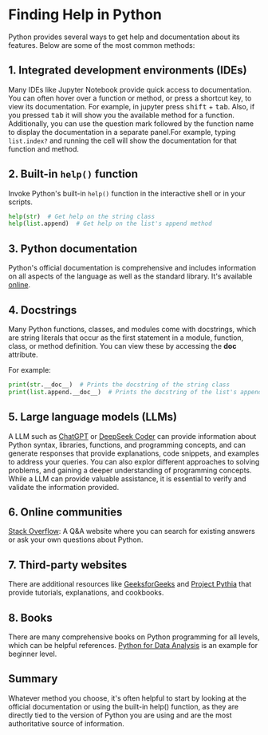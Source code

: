 # Finding Help in Python

Python provides several ways to get help and documentation about its features. Below are some of the most common methods:

## 1. Integrated development environments (IDEs) 
Many IDEs like Jupyter Notebook provide quick access to documentation. You can often hover over a function or method, or press a shortcut key, to view its documentation. For example, in jupyter press <kbd>shift</kbd> + <kbd>tab</kbd>. Also, if you pressed <kbd>tab</kbd> it will show you the available method for a function. Additionally, you can use the question mark followed by the function name to display the documentation in a separate panel.For example, typing `list.index?` and running the cell will show the documentation for that function and method.

## 2. Built-in `help()` function

Invoke Python's built-in `help()` function in the interactive shell or in your scripts.

```python
help(str)  # Get help on the string class
help(list.append)  # Get help on the list's append method
````

## 3. Python documentation 
Python's official documentation is comprehensive and includes information on all aspects of the language as well as the standard library. It's available [online](docs.python.org).

## 4. Docstrings 
Many Python functions, classes, and modules come with docstrings, which are string literals that occur as the first statement in a module, function, class, or method definition. You can view these by accessing the __doc__ attribute.

For example:
```python
print(str.__doc__)  # Prints the docstring of the string class
print(list.append.__doc__)  # Prints the docstring of the list's append method
````

## 5. Large language models (LLMs)
A LLM such as [ChatGPT](https://chat.openai.com/) or [DeepSeek Coder](https://chat.deepseek.com/coder) can provide information about Python syntax, libraries, functions, and programming concepts, and can generate responses that provide explanations, code snippets, and examples to address your queries. You can also explor different approaches to solving problems, and gaining a deeper understanding of programming concepts. While a LLM can provide valuable assistance, it is essential to verify and validate the information provided.

## 6. Online communities
[Stack Overflow](https://stackoverflow.com/): A Q&A website where you can search for existing answers or ask your own questions about Python.

## 7. Third-party websites 
There are additional resources like [GeeksforGeeks](https://www.geeksforgeeks.org/python-programming-language/) and [Project Pythia](https://projectpythia.org/) that provide tutorials, explanations, and cookbooks.

## 8. Books
There are many comprehensive books on Python programming for all levels, which can be helpful references. [Python for Data Analysis](https://wesmckinney.com/book/) is an example for beginner level.

## Summary
Whatever method you choose, it's often helpful to start by looking at the official documentation or using the built-in help() function, as they are directly tied to the version of Python you are using and are the most authoritative source of information.
